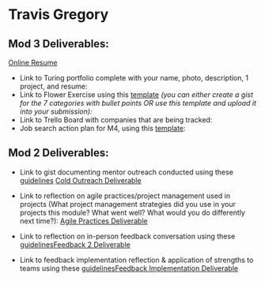 # Travis Gregory

## Mod 3 Deliverables:

[Online Resume](https://standardresume.co/travisgregory)
* Link to Turing portfolio complete with your name, photo, description, 1 project, and resume:
* Link to Flower Exercise using this [template](https://github.com/turingschool/career-development-curriculum/blob/master/files/Career%20Unit%20-%20The%20Flower%20Diagram.pdf) *(you can either create a gist for the 7 categories with bullet points OR use this template and upload it into your submission):*
* Link to Trello Board with companies that are being tracked: 
* Job search action plan for M4, using this [template](https://github.com/turingschool/career-development-curriculum/blob/master/module_three/mod_4_action_plan_template.md):

## Mod 2 Deliverables:
* Link to gist documenting mentor outreach conducted using these [guidelines](https://github.com/turingschool/career-development-curriculum/blob/master/module_two/cold_outreach_i_guidelines.md) [Cold Outreach Deliverable](https://gist.github.com/tlgreg86/187ab57ba5871a6d8a0bb6f18f85e98a)

* Link to reflection on agile practices/project management used in projects (What project management strategies did you use in your projects this module? What went well? What would you do differently next time?): [Agile Practices Deliverable](https://gist.github.com/tlgreg86/389dfafe1b4257173db85ec8cdbc1ec4)

* Link to reflection on in-person feedback conversation using these [guidelines](https://github.com/turingschool/career-development-curriculum/blob/master/module_two/feedback_conversation_reflection_guidelines.md)[Feedback 2 Deliverable](https://gist.github.com/tlgreg86/b6599af5c0121eb350f2659d2fce4bca)

* Link to feedback implementation reflection & application of strengths to teams using these [guidelines](https://github.com/turingschool/career-development-curriculum/blob/master/module_two/feedback_implementation_strengths_reflection.md)[Feedback Implementation Deliverable](https://gist.github.com/tlgreg86/aa47dabc5cc2a2ff1d24f2d675f939ac)
 
